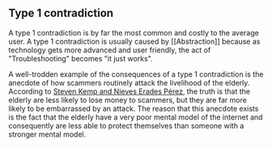 ## Type 1 contradiction

A type 1 contradiction is by far the most common and costly to the average user. A type 1 contradiction is usually caused by [[Abstraction]] because as technology gets more advanced and user friendly, the act of "Troubleshooting" becomes "it just works".

A  well-trodden example of the consequences of a type 1 contradiction is the anecdote of how scammers routinely attack the livelihood of the elderly. According to [Steven Kemp and Nieves Erades Pérez](https://search.library.uvic.ca/permalink/01VIC_INST/1ohem39/cdi_pubmedcentral_primary_oai_pubmedcentral_nih_gov_10094555), the truth is that the elderly are less likely to lose money to scammers, but they are far more likely to be embarrassed by an attack. The reason that this anecdote exists is the fact that the elderly have a very poor mental model of the internet and consequently are less able to protect themselves than someone with a stronger mental model.